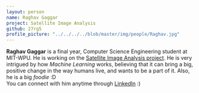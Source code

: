 ```yaml
---
layout: person
name: Raghav Gaggar
project: Satellite Image Analysis
github: 27rg5
profile_picture: "../../../../blob/master/img/people/Raghav.jpg"
---
```

**Raghav Gaggar** is a final year, Computer Science Engineering student at MIT-WPU. He is working on the [Satellite Image Analysis project](https://github.com/algoasylum/SatelliteImageAnalysis). He is very intrigued by how *Machine Learning* works, believing that it can bring a big, positive change in the way humans live, and wants to be a part of it. Also, he is a big *foodie* :D   
You can connect with him anytime through [LinkedIn](www.linkedin.com/in/raghav-gaggar-77948a145) :)
